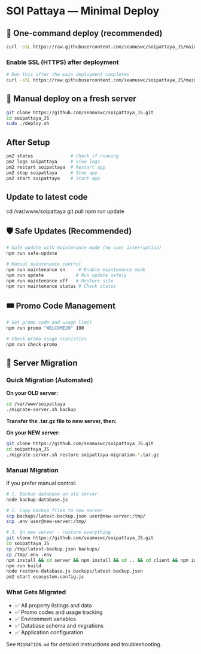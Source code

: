 # SOI Pattaya — Minimal Deploy

## 🚀 One-command deploy (recommended)
```bash
curl -sSL https://raw.githubusercontent.com/seamuswc/soipattaya_JS/main/one-liner.sh | sudo bash
```

### Enable SSL (HTTPS) after deployment
```bash
# Run this after the main deployment completes
curl -sSL https://raw.githubusercontent.com/seamuswc/soipattaya_JS/main/setup-ssl.sh | sudo bash
```

## 🧰 Manual deploy on a fresh server
```bash
git clone https://github.com/seamuswc/soipattaya_JS.git
cd soipattaya_JS
sudo ./deploy.sh
```


## After Setup
```bash
pm2 status              # Check if running
pm2 logs soipattaya     # View logs
pm2 restart soipattaya  # Restart app
pm2 stop soipattaya     # Stop app
pm2 start soipattaya    # Start app
```

## Update to latest code

cd /var/www/soipattaya 
git pull
npm run update

## 🛡️ Safe Updates (Recommended)

```bash
# Safe update with maintenance mode (no user interruption)
npm run safe-update

# Manual maintenance control
npm run maintenance on     # Enable maintenance mode
npm run update            # Run update safely  
npm run maintenance off   # Restore site
npm run maintenance status # Check status
```

## 🎟️ Promo Code Management

```bash
# Set promo code and usage limit
npm run promo "WELCOME20" 100

# Check promo usage statistics
npm run check-promo
```

## 🔄 Server Migration

### Quick Migration (Automated)

**On your OLD server:**
```bash
cd /var/www/soipattaya
./migrate-server.sh backup
```

**Transfer the .tar.gz file to new server, then:**

**On your NEW server:**
```bash
git clone https://github.com/seamuswc/soipattaya_JS.git
cd soipattaya_JS
./migrate-server.sh restore soipattaya-migration-*.tar.gz
```

### Manual Migration

If you prefer manual control:

```bash
# 1. Backup database on old server
node backup-database.js

# 2. Copy backup files to new server
scp backups/latest-backup.json user@new-server:/tmp/
scp .env user@new-server:/tmp/

# 3. On new server - restore everything
git clone https://github.com/seamuswc/soipattaya_JS.git
cd soipattaya_JS
cp /tmp/latest-backup.json backups/
cp /tmp/.env .env
npm install && cd server && npm install && cd .. && cd client && npm install && cd ..
npm run build
node restore-database.js backups/latest-backup.json
pm2 start ecosystem.config.js
```

### What Gets Migrated
- ✅ All property listings and data
- ✅ Promo codes and usage tracking  
- ✅ Environment variables
- ✅ Database schema and migrations
- ✅ Application configuration

See `MIGRATION.md` for detailed instructions and troubleshooting.

